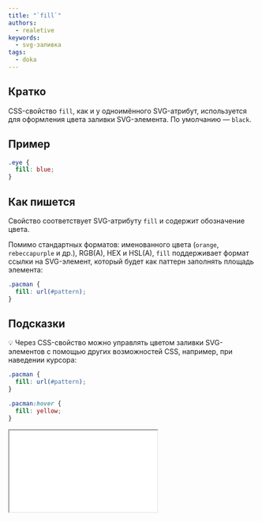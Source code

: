 ```yaml
---
title: "`fill`"
authors:
  - realetive
keywords:
  - svg-заливка
tags:
  - doka
---
```


## Кратко

CSS-свойство `fill`, как и у одноимённого SVG-атрибут, используется для оформления цвета заливки SVG-элемента. По умолчанию — `black`.

## Пример

```css
.eye {
  fill: blue;
}
```

## Как пишется

Свойство соответствует SVG-атрибуту `fill` и содержит обозначение цвета.

Помимо стандартных форматов: именованного цвета (`orange`, `rebeccapurple` и др.), RGB(A), HEX и HSL(A), `fill` поддерживает формат ссылки на SVG-элемент, который будет как паттерн заполнять площадь элемента:

```css
.pacman {
  fill: url(#pattern);
}
```

## Подсказки

💡 Через CSS-свойство можно управлять цветом заливки SVG-элементов с помощью других возможностей CSS, например, при наведении курсора:

```css
.pacman {
  fill: url(#pattern);
}

.pacman:hover {
  fill: yellow;
}
```

<iframe title="Изменение цвета по ховеру" src="demos/fill-hover/" height="165"></iframe>
